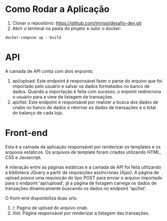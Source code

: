 # Como Rodar a Aplicação

1. Clonar o repositório: https://github.com/lmrissi/desafio-dev.git
2. Abrir o terminal na pasta do projeto e subir o docker:
````
docker-compose up --build
````

# API

A camada de API conta com dois enpoints:
1. api/upload:
Este endpoint é responsável fazer o parse do arquivo que foi importado pelo usuário e salvar os dados formatados no banco de dados. Quando a importação é feita com sucesso, o enpoint redireciona o usuário para a view de listagem de transações.
2. api/list:
Este endpoint é responsável por realizer a busca dos dados de cnabs no banco de dados e retornar os dados de transações e o total do balanço de cada loja.

# Front-end

Esta é a camada da aplicação responsável por renderizar os templates e os arquivos estáticos. Os arquivos de template foram criados utilizando HTML, CSS e Javascript. 

A interação entre as páginas estáticas e a camada de API foi feita utilizando a biblioteca JQuery a partir de requisições assíncronas (Ajax). A página de upload possui uma requisição do tipo POST para enviar o arquivo importado para o endpoint 'api/upload', já a página de listagem carrega os dados de transações dinamicamente buscando os dados no endpoint 'api/list'.

O front-end disponibiliza duas urls:

1. /: Página de upload do arquivo cnab.
2. /list: Página responsável por renderizar a listagem das transações.